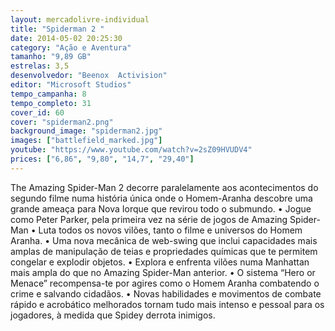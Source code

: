 ```yaml
---
layout: mercadolivre-individual
title: "Spiderman 2 "
date: 2014-05-02 20:25:30
category: "Ação e Aventura"
tamanho: "9,89 GB"
estrelas: 3,5
desenvolvedor: "Beenox	Activision"
editor: "Microsoft Studios"
tempo_campanha: 8
tempo_completo: 31
cover_id: 60
cover: "spiderman2.png"
background_image: "spiderman2.jpg"
images: ["battlefield_marked.jpg"]
youtube: "https://www.youtube.com/watch?v=2sZ09HVUDV4"
prices: ["6,86", "9,80", "14,7", "29,40"]
---
```


The Amazing Spider-Man 2 decorre paralelamente aos acontecimentos do segundo filme numa história única onde o Homem-Aranha descobre uma grande ameaça para Nova Iorque que revirou todo o submundo. • Jogue como Peter Parker, pela primeira vez na série de jogos de Amazing Spider-Man • Luta todos os novos vilões, tanto o filme e universos do Homem Aranha. • Uma nova mecânica de web-swing que inclui capacidades mais amplas de manipulação de teias e propriedades químicas que te permitem congelar e explodir objetos. • Explora e enfrenta vilões numa Manhattan mais ampla do que no Amazing Spider-Man anterior. • O sistema “Hero or Menace” recompensa-te por agires como o Homem Aranha combatendo o crime e salvando cidadãos. • Novas habilidades e movimentos de combate rápido e acrobático melhorados tornam tudo mais intenso e pessoal para os jogadores, à medida que Spidey derrota inimigos.
